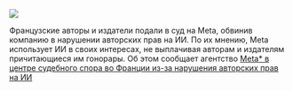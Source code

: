 <!--2025-03-13 13:45:32-->
<div class="yb">
  <div class="rss smaller1 habr"><img src="https://habrastorage.org/getpro/habr/upload_files/744/67b/6dd/74467b6dde181250c3772a8d4489606f.jpg" /><p>Французские авторы и издатели подали в суд на Meta, обвинив компанию в нарушении авторских прав на ИИ. По их мнению, Meta использует ИИ в своих интересах, не выплачивая авторам и издателям причитающиеся им гонорары. Об этом сообщает агентство <a... <br><a class="light" href="https://habr.com/ru/companies/bothub/news/890664/?utm_source=habrahabr&utm_medium=rss&utm_campaign=890664">Meta* в центре судебного спора во Франции из-за нарушения авторских прав на ИИ</a></div>
</div>
